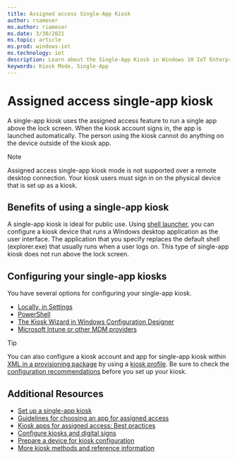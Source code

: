 ```yaml
---
title: Assigned access Single-App Kiosk
author: rsameser
ms.author: riameser
ms.date: 3/30/2021
ms.topic: article
ms.prod: windows-iot
ms.technology: iot
description: Learn about the Single-App Kiosk in Windows 10 IoT Enterprise.
keywords: Kiosk Mode, Single-App
---
```


# Assigned access single-app kiosk
A single-app kiosk uses the assigned access feature to run a single app above the lock screen. When the kiosk account signs in, the app is launched automatically. The person using the kiosk cannot do anything on the device outside of the kiosk app.

> [!NOTE]
>
> Assigned access single-app kiosk mode is not supported over a remote desktop connection. Your kiosk users must sign in on the physical device that is set up as a kiosk.


## Benefits of using a single-app kiosk
A single-app kiosk is ideal for public use. Using [shell launcher](./Shell-Launcher.md), you can configure a kiosk device that runs a Windows desktop application as the user interface. The application that you specify replaces the default shell (explorer.exe) that usually runs when a user logs on. This type of single-app kiosk does not run above the lock screen.


## Configuring your single-app kiosks
You have several options for configuring your single-app kiosk.
* [Locally, in Settings](https://docs.microsoft.com/windows/configuration/kiosk-single-app#local)
* [PowerShell](https://docs.microsoft.com/windows/configuration/kiosk-single-app#powershell)
* [The Kiosk Wizard in Windows Configuration Designer](https://docs.microsoft.com/windows/configuration/kiosk-single-app#wizard)
* [Microsoft Intune or other MDM providers](https://docs.microsoft.com/windows/configuration/kiosk-single-app#mdm)

> [!TIP]
> You can also configure a kiosk account and app for single-app kiosk within [XML in a provisioning package](https://docs.microsoft.com/windows/configuration/lock-down-windows-10-to-specific-apps) by using a [kiosk profile](https://docs.microsoft.com/windows/configuration/lock-down-windows-10-to-specific-apps#profile). Be sure to check the [configuration recommendations](https://docs.microsoft.com/windows/configuration/kiosk-prepare) before you set up your kiosk.


## Additional Resources
* [Set up a single-app kiosk](https://docs.microsoft.com/windows/configuration/kiosk-single-app)
* [Guidelines for choosing an app for assigned access](https://docs.microsoft.com/windows/configuration/guidelines-for-assigned-access-app)
* [Kiosk apps for assigned access: Best practices](https://docs.microsoft.com/windows-hardware/drivers/partnerapps/create-a-kiosk-app-for-assigned-access)
* [Configure kiosks and digital signs](https://docs.microsoft.com/en-us/windows/configuration/kiosk-methods)
* [Prepare a device for kiosk configuration](https://docs.microsoft.com/windows/configuration/kiosk-prepare)
* [More kiosk methods and reference information](https://docs.microsoft.com/windows/configuration/kiosk-additional-reference)
